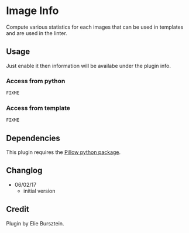 # Image Info

Compute various statistics for each images that can be used in templates and are used in the linter.

## Usage

Just enable it then information will be availabe under the plugin info.

### Access from python

```python
FIXME
```

### Access from template

```jinja2
FIXME
```

## Dependencies

This plugin requires the [Pillow python package](https://python-pillow.org/).


## Changlog
- 06/02/17
    - initial version

## Credit
Plugin by Elie Bursztein.
